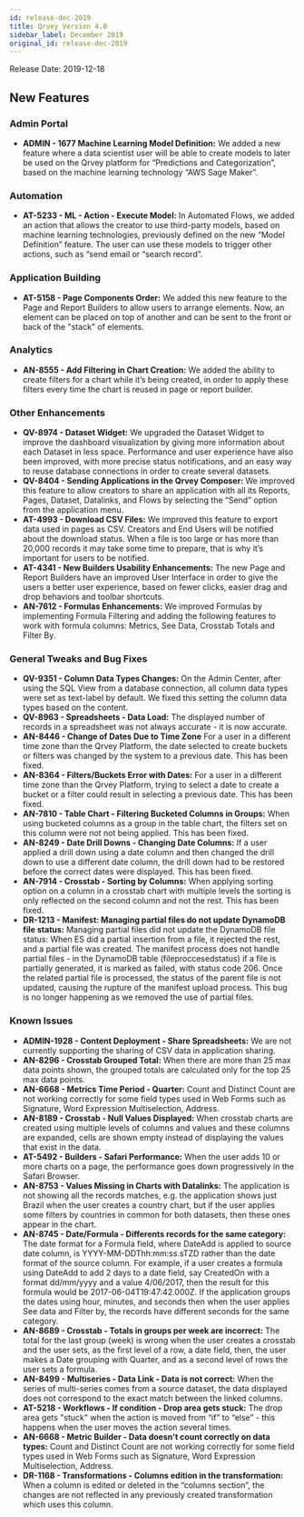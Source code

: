 ```yaml
---
id: release-dec-2019
title: Qrvey Version 4.0
sidebar_label: December 2019
original_id: release-dec-2019
---
```

<div style={{textAlign: "justify"}}/>

Release Date: 2019-12-18

## New Features

### Admin Portal

-   **ADMIN - 1677 Machine Learning Model Definition:** We added a new feature where a data scientist user will be able to create models to later be used on the Qrvey platform for “Predictions and Categorization”, based on the machine learning technology “AWS Sage Maker”.

### Automation

-   **AT-5233 - ML - Action - Execute Model:** In Automated Flows, we added an action that allows the creator to use third-party models, based on machine learning technologies, previously defined on the new “Model Definition” feature. The user can use these models to trigger other actions, such as “send email or “search record”.

### Application Building

-   **AT-5158 - Page Components Order:** We added this new feature to the Page and Report Builders to allow users to arrange elements. Now, an element can be placed on top of another and can be sent to the front or back of the "stack" of elements.

### Analytics

-   **AN-8555 - Add Filtering in Chart Creation:** We added the ability to create filters for a chart while it’s being created, in order to apply these filters every time the chart is reused in page or report builder.

### **Other Enhancements**

-   **QV-8974 - Dataset Widget:** We upgraded the Dataset Widget to improve the dashboard visualization by giving more information about each Dataset in less space. Performance and user experience have also been improved, with more precise status notifications, and an easy way to reuse database connections in order to create several datasets.
-   **QV-8404 - Sending Applications in the Qrvey Composer:** We improved this feature to allow creators to share an application with all its Reports, Pages, Dataset, Datalinks, and Flows by selecting the “Send” option from the application menu.
-   **AT-4993 - Download CSV Files:** We improved this feature to export data used in pages as CSV. Creators and End Users will be notified about the download status. When a file is too large or has more than 20,000 records it may take some time to prepare, that is why it’s important for users to be notified.
-   **AT-4341 - New Builders Usability Enhancements:** The new Page and Report Builders have an improved User Interface in order to give the users a better user experience, based on fewer clicks, easier drag and drop behaviors and toolbar shortcuts.
-   **AN-7612 - Formulas Enhancements:** We improved Formulas by implementing Formula Filtering and adding the following features to work with formula columns: Metrics, See Data, Crosstab Totals and Filter By.

### **General Tweaks and Bug Fixes**

-   **QV-9351 - Column Data Types Changes:** On the Admin Center, after using the SQL View from a database connection, all column data types were set as text-label by default. We fixed this setting the column data types based on the content.
-   **QV-8963 - Spreadsheets - Data Load:** The displayed number of records in a spreadsheet was not always accurate - it is now accurate.
-   **AN-8446 - Change of Dates Due to Time Zone** For a user in a different time zone than the Qrvey Platform, the date selected to create buckets or filters was changed by the system to a previous date. This has been fixed.
-   **AN-8364 - Filters/Buckets Error with Dates:** For a user in a different time zone than the Qrvey Platform, trying to select a date to create a bucket or a filter could result in selecting a previous date. This has been fixed.
-   **AN-7810 - Table Chart - Filtering Bucketed Columns in Groups:**  When using bucketed columns as a group in the table chart, the filters set on this column were not not being applied. This has been fixed.
-   **AN-8249 - Date Drill Downs - Changing Date Columns:** If a user applied a drill down using a date column and then changed the drill down to use a different date column, the drill down had to be restored before the correct dates were displayed.  This has been fixed.
-   **AN-7914 - Crosstab - Sorting by Columns:** When applying sorting option on a column in a crosstab chart with multiple levels the sorting is only reflected on the second column and not the rest.   This has been fixed.
-   **DR-1213 - Manifest: Managing partial files do not update DynamoDB file status:** Managing partial files did not update the DynamoDB file status: When ES did a partial insertion from a file, it rejected the rest, and a partial file was created. The manifest process does not handle partial files - in the DynamoDB table (fileproccesedstatus) if a file is partially generated, it is marked as failed, with status code 206. Once the related partial file is processed, the status of the parent file is not updated, causing the rupture of the manifest upload process. This bug is no longer happening as we removed the use of partial files.

### **Known Issues**

-   **ADMIN-1928 - Content Deployment - Share Spreadsheets:** We are not currently supporting the sharing of CSV data in application sharing. 
-   **AN-8296 - Crosstab Grouped Total:** When there are more than 25 max data points shown, the grouped totals are calculated only for the top 25 max data points. 
-   **AN-6668 - Metrics Time Period - Quarter:** Count and Distinct Count are not working correctly for some field types used in Web Forms such as Signature, Word Expression Multiselection, Address.
-   **AN-8189 - Crosstab - Null Values Displayed:** When crosstab charts are created using multiple levels of columns and values and these columns are expanded, cells are shown empty instead of displaying the values that exist in the data.
-   **AT-5492 - Builders - Safari Performance:** When the user adds 10 or more charts on a page, the performance goes down progressively in the Safari Browser.
-   **AN-8753 - Values Missing in Charts with Datalinks:** The application is not showing all the records matches, e.g. the application shows just Brazil when the user creates a country chart, but if the user applies some filters by countries in common for both datasets, then these ones appear in the chart.
-   **AN-8745 - Date/Formula - Differents records for the same category:** The date format for a Formula field, where DateAdd is applied to source date column, is YYYY-MM-DDThh:mm:ss.sTZD rather than the date format of the source column. For example, if a user creates a formula using DateAdd to add 2 days to a date field, say CreatedOn with a format dd/mm/yyyy and a value 4/06/2017, then the result for this formula would be 2017-06-04T19:47:42.000Z. If the application groups the dates using  hour, minutes, and seconds then when the user applies See data and Filter by, the records have different seconds for the same category.
-   **AN-8689 - Crosstab - Totals in groups per week are incorrect:** The total for the last group (week) is wrong when the user creates a crosstab and the user sets, as the first level of a row, a date field, then, the user makes a Date grouping with Quarter, and as a second level of rows the user sets a formula.
-   **AN-8499 - Multiseries - Data Link - Data is not correct:** When the series of multi-series comes from a source dataset, the data displayed does not correspond to the exact match between the linked columns.
-   **AT-5218 - Workflows - If condition - Drop area gets stuck:** The drop area gets "stuck" when the action is moved from “if” to “else” - this happens when the user moves the action several times.
-   **AN-6668 - Metric Builder - Data doesn't count correctly on data types:** Count and Distinct Count are not working correctly for some field types used in Web Forms such as Signature, Word Expression Multiselection, Address.
-   **DR-1168 - Transformations - Columns edition in the transformation:** When a column is edited or deleted in the “columns section”, the changes are not reflected in any previously created transformation which uses this column.
